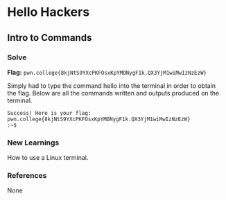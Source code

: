 # Hello Hackers

## Intro to Commands


### Solve
**Flag:** `pwn.college{8kjNtS9YXcPKFOsxKpYMDNygF1k.QX3YjM1wiMwIzNzEzW}`

Simply had to type the command hello into the terminal in order to obtain the flag. Below are all the commands written and outputs produced on the terminal.
```:~$ hello
Success! Here is your flag:
pwn.college{8kjNtS9YXcPKFOsxKpYMDNygF1k.QX3YjM1wiMwIzNzEzW}
:~$ 
```

### New Learnings
How to use a Linux terminal.

### References 
None
